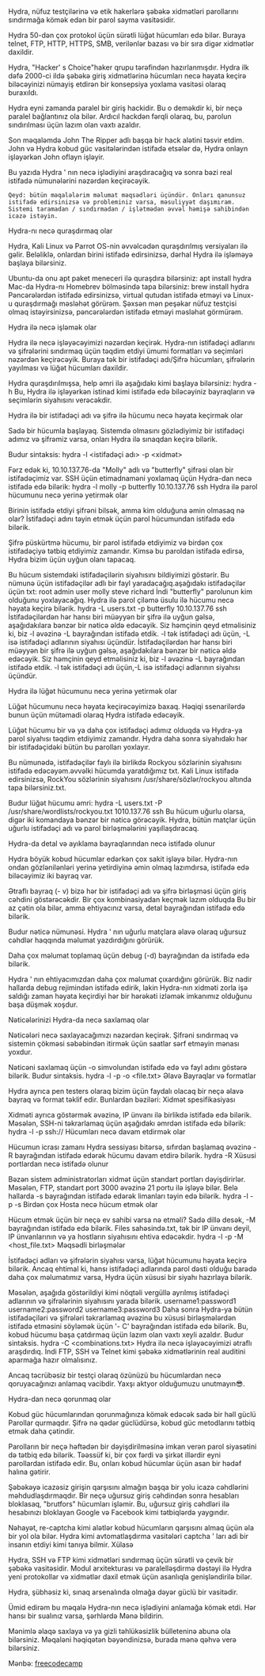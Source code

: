 Hydra, nüfuz testçilərinə və etik hakerlərə şəbəkə xidmətləri parollarını sındırmağa kömək edən bir parol sayma vasitəsidir.

Hydra 50-dən çox protokol üçün sürətli lüğət hücumları edə bilər. Buraya telnet, FTP, HTTP, HTTPS, SMB, verilənlər bazası və bir sıra digər xidmətlər daxildir.

Hydra, "Hacker' s Choice"haker qrupu tərəfindən hazırlanmışdır. Hydra ilk dəfə 2000-ci ildə şəbəkə giriş xidmətlərinə hücumları necə həyata keçirə biləcəyinizi nümayiş etdirən bir konsepsiya yoxlama vasitəsi olaraq buraxıldı.

Hydra eyni zamanda paralel bir giriş hackidir. Bu o deməkdir ki, bir neçə paralel bağlantınız ola bilər. Ardıcıl hackdən fərqli olaraq, bu, parolun sındırılması üçün lazım olan vaxtı azaldır.

Son məqaləmdə John The Ripper adlı başqa bir hack alətini təsvir etdim. John və Hydra kobud güc vasitələrindən istifadə etsələr də, Hydra onlayn işləyərkən John oflayn işləyir.

Bu yazıda Hydra ' nın necə işlədiyini araşdıracağıq və sonra bəzi real istifadə nümunələrini nəzərdən keçirəcəyik.

    Qeyd: bütün məqalələrim məlumat məqsədləri üçündür. Onları qanunsuz istifadə edirsinizsə və probleminiz varsa, məsuliyyət daşımıram. Sistemi taramadan / sındırmadan / işlətmədən əvvəl həmişə sahibindən icazə istəyin.

Hydra-nı necə quraşdırmaq olar

Hydra, Kali Linux və Parrot OS-nin əvvəlcədən quraşdırılmış versiyaları ilə gəlir. Beləliklə, onlardan birini istifadə edirsinizsə, dərhal Hydra ilə işləməyə başlaya bilərsiniz.

Ubuntu-da onu apt paket meneceri ilə quraşdıra bilərsiniz:
    apt install hydra
Mac-da Hydra-nı Homebrev bölməsində tapa bilərsiniz:
    brew install hydra
Pəncərələrdən istifadə edirsinizsə, virtual qutudan istifadə etməyi və Linux-u quraşdırmağı məsləhət görürəm. Şəxsən mən peşəkar nüfuz testçisi olmaq istəyirsinizsə, pəncərələrdən istifadə etməyi məsləhət görmürəm.

Hydra ilə necə işləmək olar

Hydra ilə necə işləyəcəyimizi nəzərdən keçirək. Hydra-nın istifadəçi adlarını və şifrələrini sındırmaq üçün təqdim etdiyi ümumi formatları və seçimləri nəzərdən keçirəcəyik. Buraya tək bir istifadəçi adı/Şifrə hücumları, şifrələrin yayılması və lüğət hücumları daxildir.

Hydra quraşdırılmışsa, help əmri ilə aşağıdakı kimi başlaya bilərsiniz:
    hydra -h
Bu, Hydra ilə işləyərkən istinad kimi istifadə edə biləcəyiniz bayraqların və seçimlərin siyahısını verəcəkdir.

Hydra ilə bir istifadəçi adı və şifrə ilə hücumu necə həyata keçirmək olar

Sadə bir hücumla başlayaq. Sistemdə olmasını gözlədiyimiz bir istifadəçi adımız və şifrəmiz varsa, onları Hydra ilə sınaqdan keçirə bilərik.

Budur sintaksis:
    hydra -l <istifadəçi adı> -p <parol> <server> <xidmət>

Fərz edək ki, 10.10.137.76-da "Molly" adlı və "butterfly" şifrəsi olan bir istifadəçimiz var. SSH üçün etimadnaməni yoxlamaq üçün Hydra-dan necə istifadə edə bilərik:
    hydra -l molly -p butterfly 10.10.137.76 ssh
Hydra ilə parol hücumunu necə yerinə yetirmək olar

Birinin istifadə etdiyi şifrəni bilsək, amma kim olduğuna əmin olmasaq nə olar? İstifadəçi adını təyin etmək üçün parol hücumundan istifadə edə bilərik.

Şifrə püskürtmə hücumu, bir parol istifadə etdiyimiz və birdən çox istifadəçiyə tətbiq etdiyimiz zamandır. Kimsə bu paroldan istifadə edirsə, Hydra bizim üçün uyğun olanı tapacaq.

Bu hücum sistemdəki istifadəçilərin siyahısını bildiyimizi göstərir. Bu nümunə üçün istifadəçilər adlı bir fayl yaradacağıq.aşağıdakı istifadəçilər üçün txt:
    root
    admin
    user
    molly
    steve
    richard
İndi "butterfly" parolunun kim olduğunu yoxlayacağıq. Hydra ilə parol çiləmə üsulu ilə hücumu necə həyata keçirə bilərik.
    hydra -L users.txt -p butterfly 10.10.137.76 ssh
İstifadəçilərdən hər hansı biri müəyyən bir şifrə ilə uyğun gəlsə, aşağıdakılara bənzər bir nəticə əldə edəcəyik. Siz həmçinin qeyd etməlisiniz ki, biz -l əvəzinə -L bayrağından istifadə etdik. -l tək istifadəçi adı üçün, -L isə istifadəçi adlarının siyahısı üçündür. İstifadəçilərdən hər hansı biri müəyyən bir şifrə ilə uyğun gəlsə, aşağıdakılara bənzər bir nəticə əldə edəcəyik. Siz həmçinin qeyd etməlisiniz ki, biz -l əvəzinə -L bayrağından istifadə etdik. -l tək istifadəçi adı üçün,-L isə istifadəçi adlarının siyahısı üçündür.

Hydra ilə lüğət hücumunu necə yerinə yetirmək olar

Lüğət hücumunu necə həyata keçirəcəyimizə baxaq. Həqiqi ssenarilərdə bunun üçün mütəmadi olaraq Hydra istifadə edəcəyik.

Lüğət hücumu bir və ya daha çox istifadəçi adımız olduqda və Hydra-ya parol siyahısı təqdim etdiyimiz zamandır. Hydra daha sonra siyahıdakı hər bir istifadəçidəki bütün bu parolları yoxlayır.

Bu nümunədə, istifadəçilər faylı ilə birlikdə Rockyou sözlərinin siyahısını istifadə edəcəyəm.əvvəlki hücumda yaratdığımız txt. Kali Linux istifadə edirsinizsə, RockYou sözlərinin siyahısını /usr/share/sözlər/rockyou altında tapa bilərsiniz.txt.

Budur lüğət hücumu əmri:
    hydra -L users.txt -P /usr/share/wordlists/rockyou.txt 1010.137.76 ssh
Bu hücum uğurlu olarsa, digər iki komandaya bənzər bir nəticə görəcəyik. Hydra, bütün matçlar üçün uğurlu istifadəçi adı və parol birləşmələrini yaşıllaşdıracaq.

Hydra-da detal və ayıklama bayraqlarından necə istifadə olunur

Hydra böyük kobud hücumlar edərkən çox sakit işləyə bilər. Hydra-nın ondan gözlənilənləri yerinə yetirdiyinə əmin olmaq lazımdırsa, istifadə edə biləcəyimiz iki bayraq var.

Ətraflı bayraq (- v) bizə hər bir istifadəçi adı və şifrə birləşməsi üçün giriş cəhdini göstərəcəkdir. Bir çox kombinasiyadan keçmək lazım olduqda Bu bir az çətin ola bilər, amma ehtiyacınız varsa, detal bayrağından istifadə edə bilərik.

Budur nəticə nümunəsi. Hydra ' nın uğurlu matçlara əlavə olaraq uğursuz cəhdlər haqqında məlumat yazdırdığını görürük.

Daha çox məlumat toplamaq üçün debug (-d) bayrağından da istifadə edə bilərik.

Hydra ' nın ehtiyacımızdan daha çox məlumat çıxardığını görürük. Biz nadir hallarda debug rejimindən istifadə edirik, lakin Hydra-nın xidməti zorla işə saldığı zaman həyata keçirdiyi hər bir hərəkəti izləmək imkanımız olduğunu başa düşmək xoşdur.

Nəticələrinizi Hydra-da necə saxlamaq olar

Nəticələri necə saxlayacağımızı nəzərdən keçirək. Şifrəni sındırmaq və sistemin çökməsi səbəbindən itirmək üçün saatlar sərf etməyin mənası yoxdur.

Nəticəni saxlamaq üçün -o simvolundan istifadə edə və fayl adını göstərə bilərik. Budur sintaksis.
    hydra -l <username> -p <password> <ip> <service> -o <file.txt>
Əlavə Bayraqlar və formatlar

Hydra ayrıca pen testers olaraq bizim üçün faydalı olacaq bir neçə əlavə bayraq və format təklif edir. Bunlardan bəziləri:
Xidmət spesifikasiyası

Xidməti ayrıca göstərmək əvəzinə, IP ünvanı ilə birlikdə istifadə edə bilərik. Məsələn, SSH-ni təkrarlamaq üçün aşağıdakı əmrdən istifadə edə bilərik:
    hydra -l <username> -p <password> ssh://<ip>
Hücumları necə davam etdirmək olar

Hücumun icrası zamanı Hydra sessiyası bitərsə, sıfırdan başlamaq əvəzinə -R bayrağından istifadə edərək hücumu davam etdirə bilərik.
    hydra -R
Xüsusi portlardan necə istifadə olunur

Bəzən sistem administratorları xidmət üçün standart portları dəyişdirirlər. Məsələn, FTP, standart port 3000 əvəzinə 21 portu ilə işləyə bilər. Belə hallarda -s bayrağından istifadə edərək limanları təyin edə bilərik.
    hydra -l <username> -p <password> <ip> <service> -s <port>
Birdən çox Hosta necə hücum etmək olar

Hücum etmək üçün bir neçə ev sahibi varsa nə etməli? Sadə dillə desək, -M bayrağından istifadə edə bilərik. Files sahəsində.txt, tək bir IP ünvanı deyil, IP ünvanlarının və ya hostların siyahısını ehtiva edəcəkdir.
    hydra -l <username> -p <password> -M <host_file.txt> <service>
Məqsədli birləşmələr

İstifadəçi adları və şifrələrin siyahısı varsa, lüğət hücumunu həyata keçirə bilərik. Ancaq ehtimal ki, hansı istifadəçi adlarında parol dəsti olduğu barədə daha çox məlumatımız varsa, Hydra üçün xüsusi bir siyahı hazırlaya bilərik.

Məsələn, aşağıda göstərildiyi kimi nöqtəli vergüllə ayrılmış istifadəçi adlarının və şifrələrinin siyahısını yarada bilərik.
    username1:password1
    username2:password2
    username3:password3
Daha sonra Hydra-ya bütün istifadəçiləri və şifrələri təkrarlamaq əvəzinə bu xüsusi birləşmələrdən istifadə etməsini söyləmək üçün '- C' bayrağından istifadə edə bilərik. Bu, kobud hücumu başa çatdırmaq üçün lazım olan vaxtı xeyli azaldır.
Budur sintaksis.
    hydra -C <combinations.txt> <ip> <service>
Hydra ilə necə işləyəcəyimizi ətraflı araşdırdıq. İndi FTP, SSH və Telnet kimi şəbəkə xidmətlərinin real auditini aparmağa hazır olmalısınız.

Ancaq təcrübəsiz bir testçi olaraq özünüzü bu hücumlardan necə qoruyacağınızı anlamaq vacibdir. Yaxşı aktyor olduğumuzu unutmayın😎.

Hydra-dan necə qorunmaq olar

Kobud güc hücumlarından qorunmağınıza kömək edəcək sadə bir həll güclü Parollar qurmaqdır. Şifrə nə qədər güclüdürsə, kobud güc metodlarını tətbiq etmək daha çətindir.

Parolların bir neçə həftədən bir dəyişdirilməsinə imkan verən parol siyasətini də tətbiq edə bilərik. Təəssüf ki, bir çox fərdi və şirkət illərdir eyni parollardan istifadə edir. Bu, onları kobud hücumlar üçün asan bir hədəf halına gətirir.

Şəbəkəyə icazəsiz girişin qarşısını almağın başqa bir yolu icazə cəhdlərini məhdudlaşdırmaqdır. Bir neçə uğursuz giriş cəhdindən sonra hesabları bloklasaq, "brutfors" hücumları işləmir. Bu, uğursuz giriş cəhdləri ilə hesabınızı bloklayan Google və Facebook kimi tətbiqlərdə yaygındır.

Nəhayət, re-captcha kimi alətlər kobud hücumların qarşısını almaq üçün əla bir yol ola bilər. Hydra kimi avtomatlaşdırma vasitələri captcha ' ları adi bir insanın etdiyi kimi tanıya bilmir.
Xülasə

Hydra, SSH və FTP kimi xidmətləri sındırmaq üçün sürətli və çevik bir şəbəkə vasitəsidir. Modul arxitekturası və paralelləşdirmə dəstəyi ilə Hydra yeni protokollar və xidmətlər daxil etmək üçün asanlıqla genişləndirilə bilər.

Hydra, şübhəsiz ki, sınaq arsenalında olmağa dəyər güclü bir vasitədir.

Ümid edirəm bu məqalə Hydra-nın necə işlədiyini anlamağa kömək etdi. Hər hansı bir sualınız varsa, şərhlərdə Mənə bildirin.

Mənimlə əlaqə saxlaya və ya gizli təhlükəsizlik bülleteninə abunə ola bilərsiniz. Məqaləni həqiqətən bəyəndinizsə, burada mənə qəhvə verə bilərsiniz.

Mənbə: [freecodecamp](https://www.freecodecamp.org/news/how-to-use-hydra-pentesting-tutorial/)